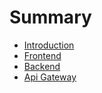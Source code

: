 # Summary

- [Introduction](./introduction.md)
- [Frontend](./frontend.md)
- [Backend](./backend.md)
- [Api Gateway](./api_gateway.md)

